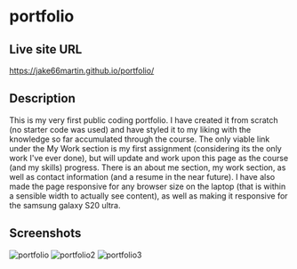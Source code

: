 # portfolio

## Live site URL
https://jake66martin.github.io/portfolio/

## Description
This is my very first public coding portfolio. I have created it from scratch (no starter code was used)
and have styled it to my liking with the knowledge so far accumulated through the course. The only viable link under the 
My Work section is my first assignment (considering its the only work I've ever done), but will update and work upon this
page as the course (and my skills) progress. There is an about me section, my work section, as well as contact information 
(and a resume in the near future). I have also made the page responsive for any browser size on the laptop (that is
within a sensible width to actually see content), as well as making it responsive for the samsung galaxy S20 ultra.

## Screenshots
![portfolio](https://github.com/Jake66Martin/portfolio/assets/139023505/86604765-651e-40c2-9135-7299b101a94e)
![portfolio2](https://github.com/Jake66Martin/portfolio/assets/139023505/72caaf23-c7d9-4d94-b53d-7416775c73d1)
![portfolio3](https://github.com/Jake66Martin/portfolio/assets/139023505/191a6a5f-09de-4a4c-b707-dab61951dce9)


